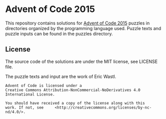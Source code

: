 # Advent of Code 2015

This repository contains solutions for [Advent of Code 2015](http://adventofcode.com)
puzzles in directories organized by the programming language used. Puzzle texts
and puzzle inputs can be found in the puzzles directory.

##      License

The source code of the solutions are under the MIT license, see LICENSE file.

The puzzle texts and input are the work of Eric Wastl.

    Advent of Code is licensed under a
    Creative Commons Attribution-NonCommercial-NoDerivatives 4.0     International License.

    You should have received a copy of the license along with this
    work. If not, see     <http://creativecommons.org/licenses/by-nc-nd/4.0/>.

